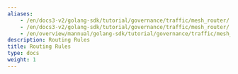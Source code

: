 ```yaml
---
aliases:
    - /en/docs3-v2/golang-sdk/tutorial/governance/traffic/mesh_router/
    - /en/docs3-v2/golang-sdk/tutorial/governance/traffic/mesh_router/
    - /en/overview/mannual/golang-sdk/tutorial/governance/traffic/mesh_router/
description: Routing Rules
title: Routing Rules
type: docs
weight: 1
---
```


